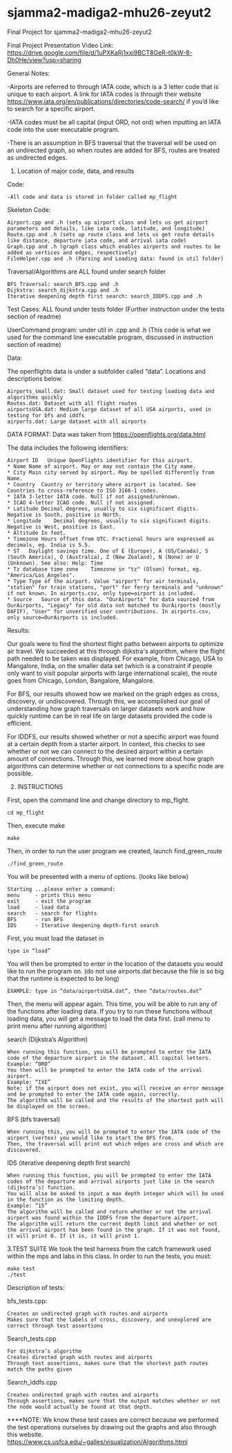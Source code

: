 # sjamma2-madiga2-mhu26-zeyut2
Final Project for sjamma2-madiga2-mhu26-zeyut2


Final Project Presentation Video Link: 
https://drive.google.com/file/d/1uPXKaRj1xxi9BCT8GeR-t0kW-8-Dh0He/view?usp=sharing

General Notes:

-Airports are referred to through IATA code, which is a 3 letter code that is unique to each airport. A link for IATA codes is through their website https://www.iata.org/en/publications/directories/code-search/ if you’d like to search for a specific airport. 

-IATA codes must be all capital (input ORD, not ord) when inputting an IATA code into the user executable program. 

-There is an assumption in BFS traversal that the traversal will be used on an undirected graph, so when routes are added for BFS, routes are treated as undirected edges. 

1. Location of major code, data, and results 

  Code: 
  
    -All code and data is stored in folder called mp_flight
  Skeleton Code: 
  
    Airport.cpp and .h (sets up airport class and lets us get airport parameters and details, like iata code, latitude, and longitude)
    Route.cpp and .h (sets up route class and lets us get route details like distance, departure iata code, and arrival iata code)
    Graph.cpp and .h (graph class which enables airports and routes to be added as vertices and edges, respectively)
    FileHelper.cpp and .h (Parsing and Loading data: found in util folder)
    
Traversal/Algorithms are ALL found under search folder

    BFS Traversal: search_BFS.cpp and .h 
    Dijkstra: search_dijkstra.cpp and .h
    Iterative deepening depth first search: search_IDDFS.cpp and .h
    
Test Cases: ALL found under tests folder (Further instruction under the tests section of readme)

UserCommand program: under util in .cpp and .h (This code is what we used for the command line executable program, discussed in instruction section of readme)

Data:

The openflights data is under a subfolder called “data”. Locations and descriptions below.

    Airports_small.dat: Small dataset used for testing loading data and algorithms quickly 
    Routes.dat: Dataset with all flight routes 
    airportsUSA.dat: Medium large dataset of all USA airports, used in testing for bfs and iddfs
    airports.dat: Large dataset with all airports
    
DATA FORMAT: Data was taken from https://openflights.org/data.html

The data includes the following identifiers: 

    Airport ID   Unique OpenFlights identifier for this airport.
    * Name Name of airport. May or may not contain the City name.
    * City Main city served by airport. May be spelled differently from Name.
    * Country  Country or territory where airport is located. See Countries to cross-reference to ISO 3166-1 codes.
    * IATA 3-letter IATA code. Null if not assigned/unknown.
    * ICAO 4-letter ICAO code. Null if not assigned.
    * Latitude Decimal degrees, usually to six significant digits. Negative is South, positive is North.
    * Longitude    Decimal degrees, usually to six significant digits. Negative is West, positive is East.
    * Altitude In feet.
    * Timezone Hours offset from UTC. Fractional hours are expressed as decimals, eg. India is 5.5.
    * ST   Daylight savings time. One of E (Europe), A (US/Canada), S (South America), O (Australia), Z (New Zealand), N (None) or U (Unknown). See also: Help: Time
    * Tz database time zone    Timezone in "tz" (Olson) format, eg. "America/Los_Angeles".
    * Type Type of the airport. Value "airport" for air terminals, "station" for train stations, "port" for ferry terminals and "unknown" if not known. In airports.csv, only type=airport is included.
    * Source   Source of this data. "OurAirports" for data sourced from OurAirports, "Legacy" for old data not matched to OurAirports (mostly DAFIF), "User" for unverified user contributions. In airports.csv, only source=OurAirports is included.


Results:

Our goals were to find the shortest flight paths between airports to optimize air travel. We succeeded at this through dijkstra's algorithm, where the flight path needed to be taken was displayed. For example, from Chicago, USA to Mangalore, India, on the smaller data set (which is a constraint if people only want to visit popular airports with large international scale), the route goes from Chicago, London, Bangalore, Mangalore. 
    
For BFS, our results showed how we marked on the graph edges as cross, discovery, or undiscovered. Through this, we accomplished our goal of understanding how graph traversals on larger datasets work and how quickly runtime can be in real life on large datasets provided the code is efficient. 

For IDDFS, our results showed whether or not a specific airport was found at a certain depth from a starter airport. In context, this checks to see whether or not we can connect to the desired airport within a certain amount of connections. Through this, we learned more about how graph algorithms can determine whether or not connections to a specific node are possible.   

2. INSTRUCTIONS 

First, open the command line and change directory to mp_flight. 

    cd mp_flight 
Then, execute make

    make 
Then, in order to run the user program we created, launch find_green_route

    ./find_green_route
You will be presented with a menu of options. (looks like below)

    Starting ...please enter a command:
    menu     - prints this menu 
    exit     - exit the program 
    load     - load data 
    search   - search for flights 
    BFS      - run BFS 
    IDS      - Iterative deepening depth-first search 
    
First, you must load the dataset in

    type in “load”
You will then be prompted to enter in the location of the datasets you would like to run the program on. (do not use airports.dat because the file is so big that the runtime is expected to be long)

    EXAMPLE: type in “data/airportsUSA.dat”, then “data/routes.dat”
    
Then, the menu will appear again. This time, you will be able to run any of the functions after loading data. If you try to run these functions without loading data, you will get a message to load the data first. (call menu to print menu after running algorithm)

search (Dijkstra’s Algorithm)

    When running this function, you will be prompted to enter the IATA code of the departure airport in the dataset. All capital letters. 
    Example: “ORD”
    You then will be prompted to enter the IATA code of the arrival airport. 
    Example: “IXE”
    Note: if the airport does not exist, you will receive an error message and be prompted to enter the IATA code again, correctly. 
    The algorithm will be called and the results of the shortest path will be displayed on the screen. 
    
BFS (bfs traversal)

    When running this, you will be prompted to enter the IATA code of the airport (vertex) you would like to start the BFS from. 
    Then, the traversal will print out which edges are cross and which are discovered. 
    
IDS (iterative deepening depth first search)

    When running this function, you will be prompted to enter the IATA codes of the departure and arrival airports just like in the search (dijkstra’s) function. 
    You will also be asked to input a max depth integer which will be used in the function as the limiting depth. 
    Example: “15”
    The algorithm will be called and return whether or not the arrival airport was found within the IDDFS from the departure airport. 
    The algorithm will return the current depth limit and whether or not the arrival airport has been found in the graph. If it was not found, it will print 0. If it is, it will print 1. 
    
3.TEST SUITE
We took the test harness from the catch framework used within the mps and labs in this class. 
In order to run the tests, you must:

    make test
    ./test
Description of tests:

bfs_tests.cpp:

    Creates an undirected graph with routes and airports
    Makes sure that the labels of cross, discovery, and unexplored are correct through test assertions
    
Search_tests.cpp

    For dijkstra’s algorithm 
    Creates directed graph with routes and airports
    Through test assertions, makes sure that the shortest path routes match the paths given
    
Search_iddfs.cpp

    Creates undirected graph with routes and airports
    Through assertions, makes sure that the output matches whether or not the node would actually be found at that depth. 

****NOTE: We know these test cases are correct because we performed the test operations ourselves by drawing out the graphs and also through this website.
https://www.cs.usfca.edu/~galles/visualization/Algorithms.html 


